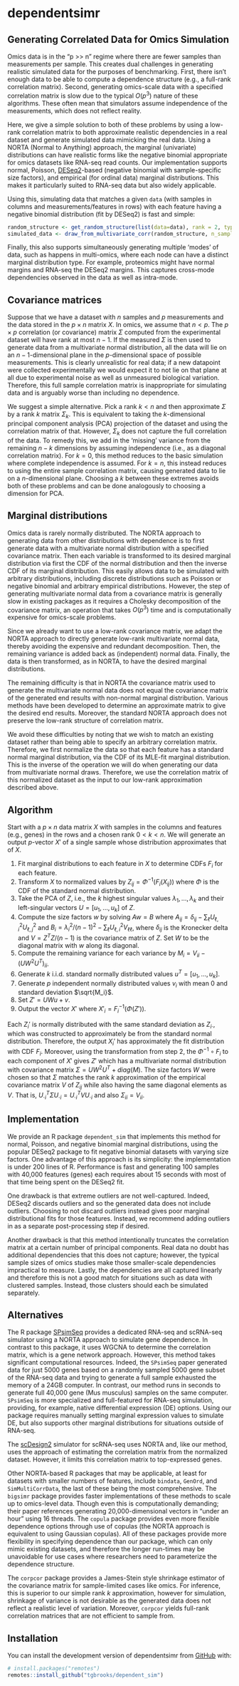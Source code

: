 
<!-- README.md is generated from README.Rmd. Please edit that file -->

# dependentsimr

## Generating Correlated Data for Omics Simulation

Omics data is in the “p \>\> n” regime where there are fewer samples
than measurements per sample. This creates dual challenges in generating
realistic simulated data for the purposes of benchmarking. First, there
isn’t enough data to be able to compute a dependence structure (e.g., a
full-rank correlation matrix). Second, generating omics-scale data with
a specified correlation matrix is slow due to the typical $O(p^3)$
nature of these algorithms. These often mean that simulators assume
independence of the measurements, which does not reflect reality.

Here, we give a simple solution to both of these problems by using a
low-rank correlation matrix to both approximate realistic dependencies
in a real dataset and generate simulated data mimicking the real data.
Using a NORTA (Normal to Anything) approach, the marginal (univariate)
distributions can have realistic forms like the negative binomial
appropriate for omics datasets like RNA-seq read counts. Our
implementation supports normal, Poisson,
[DESeq2](https://bioconductor.org/packages/release/bioc/html/DESeq2.html)-based
(negative binomial with sample-specific size factors), and empirical
(for ordinal data) marginal distributions. This makes it particularly
suited to RNA-seq data but also widely applicable.

Using this, simulating data that matches a given `data` (with samples in
columns and measurements/features in rows) with each feature having a
negative binomial distribution (fit by DESeq2) is fast and simple:

``` r
random_structure <- get_random_structure(list(data=data), rank = 2, type = "DESeq2")
simulated_data <- draw_from_multivariate_corr(random_structure, n_samples = 20)
```

Finally, this also supports simultaneously generating multiple ‘modes’
of data, such as happens in multi-omics, where each node can have a
distinct marginal distribution type. For example, proteomics might have
normal margins and RNA-seq the DESeq2 margins. This captures cross-mode
dependencies observed in the data as well as intra-mode.

## Covariance matrices

Suppose that we have a dataset with $n$ samples and $p$ measurements and
the data stored in the $p \times n$ matrix $X$. In omics, we assume that
$n < p$. The $p \times p$ correlation (or covariance) matrix $\Sigma$
computed from the experimental dataset will have rank at most $n-1$. If
the measured $\Sigma$ is then used to generate data from a multivariate
normal distribution, all the data will lie on an $n-1$-dimensional plane
in the $p$-dimensional space of possible measurements. This is clearly
unrealistic for real data; if a new datapoint were collected
experimentally we would expect it to not lie on that plane at all due to
experimental noise as well as unmeasured biological variation.
Therefore, this full sample correlation matrix is inappropriate for
simulating data and is arguably worse than including no dependence.

We suggest a simple alternative. Pick a rank $k < n$ and then
approximate $\Sigma$ by a rank $k$ matrix $\Sigma_k$. This is equivalent
to taking the $k$-dimensional principal component analysis (PCA)
projection of the dataset and using the correlation matrix of that.
However, $\Sigma_k$ does not capture the full correlation of the data.
To remedy this, we add in the ‘missing’ variance from the remaining
$n-k$ dimensions by assuming independence (i.e., as a diagonal
correlation matrix). For $k=0$, this method reduces to the basic
simulation where complete independence is assumed. For $k = n$, this
instead reduces to using the entire sample correlation matrix, causing
generated data to lie on a $n$-dimensional plane. Choosing a $k$ between
these extremes avoids both of these problems and can be done analogously
to choosing a dimension for PCA.

## Marginal distributions

Omics data is rarely normally distributed. The NORTA approach to
generating data from other distributions with dependence is to first
generate data with a multivariate normal distribution with a specified
covariance matrix. Then each variable is transformed to its desired
marginal distribution via first the CDF of the normal distribution and
then the inverse CDF of its marginal distribution. This easily allows
data to be simulated with arbitrary distributions, including discrete
distributions such as Poisson or negative binomial and arbitrary
empirical distributions. However, the step of generating multivariate
normal data from a covariance matrix is generally slow in existing
packages as it requires a Cholesky decomposition of the covariance
matrix, an operation that takes $O(p^3)$ time and is computationally
expensive for omics-scale problems.

Since we already want to use a low-rank covariance matrix, we adapt the
NORTA approach to directly generate low-rank multivariate normal data,
thereby avoiding the expensive and redundant decomposition. Then, the
remaining variance is added back as (independent) normal data. Finally,
the data is then transformed, as in NORTA, to have the desired marginal
distributions.

The remaining difficulty is that in NORTA the covariance matrix used to
generate the multivariate normal data does not equal the covariance
matrix of the generated end results with non-normal marginal
distribution. Various methods have been developed to determine an
approximate matrix to give the desired end results. Moreover, the
standard NORTA approach does not preserve the low-rank structure of
correlation matrix.

We avoid these difficulties by noting that we wish to match an existing
dataset rather than being able to specify an arbitrary correlation
matrix. Therefore, we first normalize the data so that each feature has
a standard normal marginal distribution, via the CDF of its MLE-fit
marginal distribution. This is the inverse of the operation we will do
when generating our data from multivariate normal draws. Therefore, we
use the correlation matrix of this normalized dataset as the input to
our low-rank approximation described above.

## Algorithm

Start with a $p \times n$ data matrix $X$ with samples in the columns
and features (e.g., genes) in the rows and a chosen rank $0 < k < n$. We
will generate an output $p$-vector $X'$ of a single sample whose
distribution approximates that of $X$.

1.  Fit marginal distributions to each feature in $X$ to determine CDFs
    $F_{i}$ for each feature.
2.  Transform $X$ to normalized values by
    $Z_{ij} = \Phi^{-1}(F_{i}(X_{ij}))$ where $\Phi$ is the CDF of the
    standard normal distribution.
3.  Take the PCA of $Z$, i.e., the $k$ highest singular values
    $\lambda_1, \ldots, \lambda_k$ and their left-singular vectors
    $U = \left[u_1, \ldots, u_k\right]$ of $Z$.
4.  Compute the size factors $w$ by solving $A w = B$ where
    $A_{ij} = \delta_{ij} - \sum_\ell U_{\ell,i}^2 U_{\ell,j}^2$ and
    $B_{i} = \lambda_i^2/(n-1)^2 - \sum_\ell U_{\ell,i}^2 V_{\ell\ell}$,
    where $\delta_{ij}$ is the Kronecker delta and $V = Z^T Z / (n-1)$
    is the covariance matrix of $Z$. Set $W$ to be the diagonal matrix
    with $w$ along its diagonal.
5.  Compute the remaining variance for each variance by
    $M_{i} = V_{ii} - (UW^2U^T)_{ii}$.
6.  Generate $k$ i.i.d. standard normally distributed values
    $u^T = \left[u_1, \ldots, u_k\right]$.
7.  Generate $p$ independent normally distributed values $v_{i}$ with
    mean 0 and standard deviation $\sqrt{M_i}$.
8.  Set $Z' = UWu + v$.
9.  Output the vector $X'$ where $X'_i = F_i^{-1}(\Phi(Z'))$.

Each $Z_i'$ is normally distributed with the same standard deviation as
$Z_{i \cdot}$, which was constructed to approximately be from the
standard normal distribution. Therefore, the output $X_i'$ has
approximately the fit distribution with CDF $F_i$. Moreover, using the
transformation from step 2, the $\Phi^{-1} \circ F_i$ to each component
of $X'$ gives $Z'$ which has a multivariate normal distribution with
covariance matrix $\Sigma = U W^2 U^T + diag(M)$. The size factors $W$
were chosen so that $\Sigma$ matches the rank $k$ approximation of the
empirical covariance matrix $V$ of $Z_{ij}$ while also having the same
diagonal elements as $V$. That is,
$U_{\cdot i}^T \Sigma U_{\cdot i} = U_{\cdot i}^T V U_{\cdot i}$ and
also $\Sigma_{ii} = V_{ii}$.

## Implementation

We provide an R package `dependent_sim` that implements this method for
normal, Poisson, and negative binomial marginal distributions, using the
popular DESeq2 package to fit negative binomial datasets with varying
size factors. One advantage of this approach is its simplicity: the
implementation is under 200 lines of R. Performance is fast and
generating 100 samples with 40,000 features (genes) each requires about
15 seconds with most of that time being spent on the DESeq2 fit.

One drawback is that extreme outliers are not well-captured. Indeed,
DESeq2 discards outliers and so the generated data does not include
outliers. Choosing to not discard outliers instead gives poor marginal
distributional fits for those features. Instead, we recommend adding
outliers in as a separate post-processing step if desired.

Another drawback is that this method intentionally truncates the
correlation matrix at a certain number of principal components. Real
data no doubt has additional dependencies that this does not capture;
however, the typical sample sizes of omics studies make those
smaller-scale dependencies impractical to measure. Lastly, the
dependencies are all captured linearly and therefore this is not a good
match for situations such as data with clustered samples. Instead, those
clusters should each be simulated separately.

## Alternatives

The R package
[SPsimSeq](https://github.com/CenterForStatistics-UGent/SPsimSeq)
provides a dedicated RNA-seq and scRNA-seq simulator using a NORTA
approach to simulate gene dependence. In contrast to this package, it
uses WGCNA to determine the correlation matrix, which is a gene network
approach. However, this method takes significant computational
resources. Indeed, the `SPsimSeq` paper generated data for just 5000
genes based on a randomly sampled 5000 gene subset of the RNA-seq data
and trying to generate a full sample exhausted the memory of a 24GB
computer. In contrast, our method runs in seconds to generate full
40,000 gene (Mus musculus) samples on the same computer. `SPsimSeq` is
more specialized and full-featured for RNA-seq simulation, providing,
for example, native differential expression (DE) options. Using our
package requires manually setting marginal expression values to simulate
DE, but also supports other marginal distributions for situations
outside of RNA-seq.

The
[scDesign2](https://genomebiology.biomedcentral.com/articles/10.1186/s13059-021-02367-2)
simulator for scRNA-seq uses NORTA and, like our method, uses the
approach of estimating the correlation matrix from the normalized
dataset. However, it limits this correlation matrix to top-expressed
genes.

Other NORTA-based R packages that may be applicable, at least for
datasets with smaller numbers of features, include `bindata`, `GenOrd`,
and `SimMultiCorrData`, the last of these being the most comprehensive.
The `bigsimr` package provides faster implementations of these methods
to scale up to omics-level data. Though even this is computationally
demanding; their paper references generating 20,000-dimensional vectors
in “under an hour” using 16 threads. The `copula` package provides even
more flexible dependence options through use of copulas (the NORTA
approach is equivalent to using Gaussian copulas). All of these packages
provide more flexibility in specifying dependence than our package,
which can only mimic existing datasets, and therefore the longer
run-times may be unavoidable for use cases where researchers need to
parameterize the dependence structure.

The `corpcor` package provides a James-Stein style shrinkage estimator
of the covariance matrix for sample-limited cases like omics. For
inference, this is superior to our simple rank $k$ approximation,
however for simulation, shrinkage of variance is not desirable as the
generated data does not reflect a realistic level of variation.
Moreover, `corpcor` yields full-rank correlation matrices that are not
efficient to sample from.

## Installation

You can install the development version of dependentsimr from
[GitHub](https://github.com/) with:

``` r
# install.packages("remotes")
remotes::install_github("tgbrooks/dependent_sim")
```
